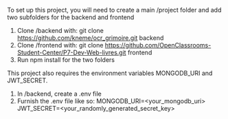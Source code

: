 To set up this project, you will need to create a main /project folder and add two subfolders for the backend and frontend
  1. Clone /backend with: git clone https://github.com/kneme/ocr_grimoire.git backend
  2. Clone /frontend with: git clone https://github.com/OpenClassrooms-Student-Center/P7-Dev-Web-livres.git frontend
  3. Run npm install for the two folders

This project also requires the environment variables MONGODB_URI and JWT_SECRET.
  1. In /backend, create a .env file
  2. Furnish the .env file like so:
        MONGODB_URI=<your_mongodb_uri>
        JWT_SECRET=<your_randomly_generated_secret_key>
